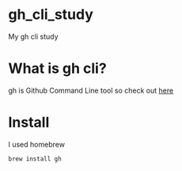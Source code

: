 # gh_cli_study

My gh cli study

# What is gh cli?
gh is Github Command Line tool so check out [here](https://cli.github.com/)

# Install
I used homebrew

```bash
brew install gh
```


